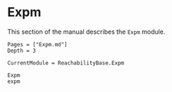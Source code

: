 # Expm

This section of the manual describes the `Expm` module.

```@contents
Pages = ["Expm.md"]
Depth = 3
```

```@meta
CurrentModule = ReachabilityBase.Expm
```

```@docs
Expm
expm
```
